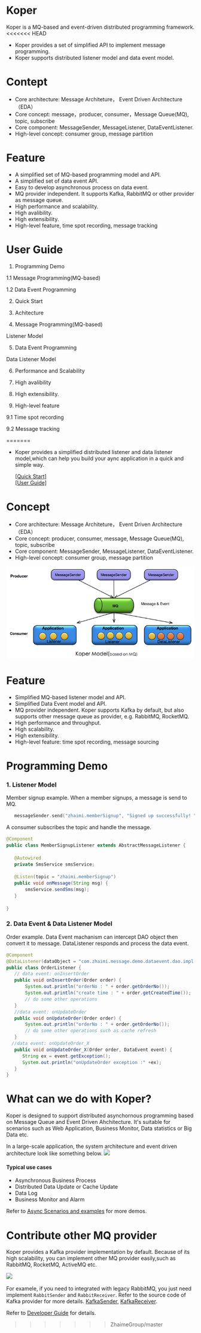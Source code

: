 # Koper
 Koper is a MQ-based and event-driven distributed programming framework.
<<<<<<< HEAD
 * Koper provides a set of simplified API to implement message programming.
 * Koper supports distributed listener model and data event model.
 
# Contept 
 * Core architecture:  Message Architeture， Event Driven Architecture（EDA）
 * Core concept:       message，producer, consumer，Message Queue(MQ), topic, subscribe
 * Core component:     MessageSender, MessageListener, DataEventListener.
 * High-level concept: consumer group, message partition


# Feature
 *  A simplified set of MQ-based programming model and API.
 *  A simplified set of data event API.
  * Easy to develop asynchronous process on data event.
 *  MQ provider independent. It supports Kafka, RabbitMQ or other provider as message queue.
 *  High performance and scalability.
 *  High avalibility.
 *  High extensibility.
 *  High-level feature, time spot recording, message tracking
 
# User Guide
1. Programming Demo

 1.1 Message Programming(MQ-based)

 1.2 Data Event Programming

2. Quick Start

3. Achitecture

4. Message Programming(MQ-based)
   
 Listener Model

5. Data Event Programming

 Data Listener Model

6. Performance and Scalability

7. High avalibility
8. High extensibility.
9. High-level feature

 9.1 Time spot recording
 
 9.2 Message tracking

=======
 * Koper provides a simplified distributed listener and data listener model,which can help you build your aync application in a quick and simple way.

    [[Quick Start]](https://github.com/ZhaimeGroup/koper/wiki/Quick%20Start)   
    [[User Guide]](https://github.com/ZhaimeGroup/koper/wiki/User%20Guide)  

# Concept 
 * Core architecture:  Message Architeture， Event Driven Architecture（EDA）
 * Core concept:       producer, consumer, message, Message Queue(MQ), topic, subscribe
 * Core component:     MessageSender, MessageListener, DataEventListener.
 * High-level concept: consumer group, message partition

<img src="image/arch1.png" />


# Feature
 *  Simplified MQ-based listener model and API.
 *  Simplified Data Event model and API.
 *  MQ provider independent. Koper supports Kafka by default, but also supports other message queue as provider, e.g.  RabbitMQ, RocketMQ.
 *  High performance and throughput.
 *  High scalability.
 *  High extensibility.
 *  High-level feature: time spot recording, message sourcing
 
# Programming Demo

### 1. Listener Model
  Member signup example.
  When a member signups, a message is send to MQ.
```Go
   messageSender.send("zhaimi.memberSignup", "Signed up successfully! " + member.getPhoneNo());
```
A consumer subscribes the topic and handle the message. 
 ``` java
 @Component
 public class MemberSignupListener extends AbstractMessageListener {

    @Autowired
    private SmsService smsService;

    @Listen(topic = "zhaimi.memberSignup")
    public void onMessage(String msg) {
        smsService.sendSms(msg);
    }
    
 }
 ```

### 2. Data Event & Data Listener Model
 Order example. 
 Data Event machanism can intercept DAO object then convert it to message. DataListener responds and process the data event.
 ``` java
 @Component
 @DataListener(dataObject = "com.zhaimi.message.demo.dataevent.dao.impl.OrderMapperImpl")
 public class OrderListener {
    // data event: onInsertOrder
    public void onInsertOrder(Order order) {
        System.out.println("orderNo : " + order.getOrderNo());
        System.out.println("create time : " + order.getCreatedTime());
        // do some other operations
    }
    //data event: onUpdateOrder
    public void onUpdateOrder(Order order) {
        System.out.println("orderNo : " + order.getOrderNo());
        // do some other operations such as cache refresh
    }
   //data event: onUpdateOrder_X
    public void onUpdateOrder_X(Order order, DataEvent event) {
       String ex = event.getException();
       System.out.println("onUpdateOrder exception :" +ex);
    }
 }
 ```

# What can we do with Koper?
 Koper is designed to support distributed asynchornous programming based on Message Queue and Event Driven Ahchitecture. It's suitable for scenarios such as Web Application, Business Monitor, Data statistics or Big Data etc.

In a large-scale application, the system architecture and event driven architecture look like something below.
<img src="https://github.com/ZhaimeGroup/koper/blob/master/image/eda.png">

#### Typical use cases
  * Asynchronous Business Process
  * Distributed Data Update or Cache Update
  * Data Log
  * Business Monitor and Alarm
  
 Refer to [Async Scenarios and examples](https://github.com/ZhaimeGroup/koper/wiki/Async-Scenarios-and-examples) for more demos.

# Contribute other MQ provider
 Koper provides a Kafka provider implementation by default. Because of its high scalability, you can implement other MQ provider easily,such as RabbitMQ, RocketMQ, ActiveMQ etc.
 
 <img src="https://github.com/ZhaimeGroup/koper/blob/master/image/koper-extend.png"/>

 For examele, if you need to integrated with legacy RabbitMQ, you just need implement 
 ```RabbitSender``` and ```RabbitReceiver```.
 Refer to the source code of Kafka provider for more details. [KafkaSender](), [KafkaReceiver]().
 
 Refer to [Developer Guide](https://github.com/ZhaimeGroup/koper/wiki/Developer%20Guide) for details.
>>>>>>> ZhaimeGroup/master
